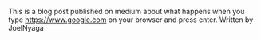 This is a blog post published on medium about what happens when you type https://www.google.com on your browser and press enter.
Written by JoelNyaga
